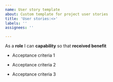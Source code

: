 ```yaml
---
name: User story template
about: Custom template for project user stories
title: 'User stories:<>'
labels: ''
assignees: ''

---
```


As a **role** I can **capability** so that **received benefit**

- Acceptance criteria 1

- Acceptance criteria 2

- Acceptance criteria 3

